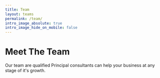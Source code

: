 ```yaml
---
title: Team
layout: teams
permalink: /team/
intro_image_absolute: true
intro_image_hide_on_mobile: false
---
```


# Meet The Team

Our team are qualified Principal consultants can help your business at any stage of it's growth.
